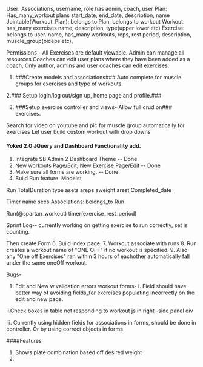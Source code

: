 

User:    Associations, username, role
  has admin, coach, user
Plan: Has_many_workout plans
start_date, end_date, description, name
Jointable(Workout_Plan): belongs to Plan, belongs to workout
Workout:
has_many exercises name, description, type(upper lower etc)
Exercise: belongs to user.
name, has_many workouts, reps, rest period, description, muscle_group(biceps etc),

Permissions -
All Exercises are default viewable.
Admin can manage all resources
Coaches can edit user plans where they have been added as a coach,
 Only author, admins and user coaches can edit exercises.

1. ###Create models and associations###
Auto complete for muscle groups for exercises and type of workouts.

2.### Setup login/log out/sign up, home page and profile.###

3. ###Setup exercise controller and views- Allow full crud on### exercises.

Search for video on youtube and pic for muscle group automatically for exercises
Let user build custom workout with drop downs


#### Yoked 2.0 JQuery and Dashboard Functionality add. ###
1. Integrate SB Admin 2 Dashboard Theme
  -- Done
2. New workouts Page/Edit, New Exercise Page/Edit
  -- Done
4. Make sure all forms are working.
  -- Done
5. Build Run feature.
  Models:

  Run
  TotalDuration type asets areps aweight arest Completed_date

  Timer
  name secs
    Associations: belongs_to Run

  Run(@spartan_workout)
  timer(exercise_rest_period)

  Sprint Log-- currently working on getting exercise to run correctly, set is counting.

 Then create Form
6. Build index page.
7. Workout associate with runs
8. Run creates a workout name of "ONE OFF" if no workout is specified.
9. Also any "One off Exercises" ran within 3 hours of eachother automatically fall under the same oneOff workout.

Bugs-
1. Edit and New w validation errors workout forms-
 i. Field should have better way of avoiding fields_for exercises populating incorrectly on the edit and new page.

 ii.Check boxes in table not responding to workout js in right  -side panel div

 iii. Currently using hidden fields for associations in forms, should be done in controller. Or by using correct objects in forms

####Features
1. Shows plate combination based off desired weight
2.
